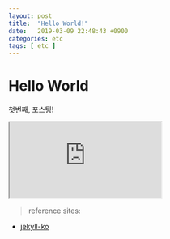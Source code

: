 ```yaml
---
layout: post
title:  "Hello World!"
date:   2019-03-09 22:48:43 +0900
categories: etc
tags: [ etc ]
---
```

# Hello World
첫번째, 포스팅!

<iframe src="https://docs.google.com/spreadsheets/d/e/2PACX-1vTRtJS_zBATZM30W1PiCErNqDLY_Snhtyny96NH6uoPRB0TVUaYjQksZOm7vgtb7cA0MgqojuiTZuhB/pubhtml?gid=251251073&amp;single=true&amp;widget=true&amp;headers=false"></iframe>

> reference sites:  
* [jekyll-ko]

[jekyll-ko]: http://jekyllrb-ko.github.io "jekyll 한국어 번역 사이트"
